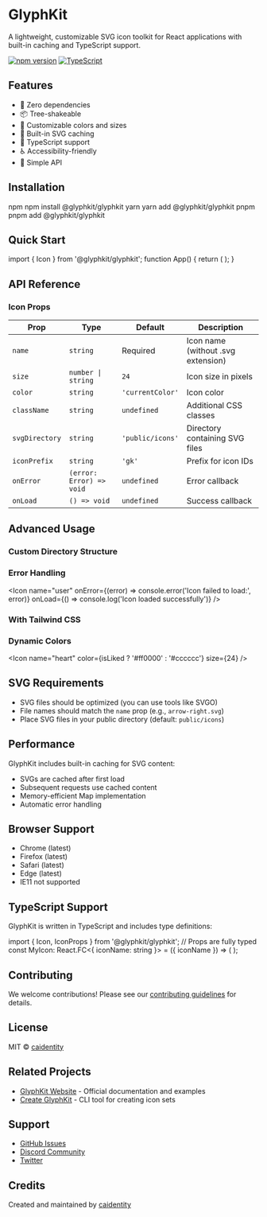 # GlyphKit

A lightweight, customizable SVG icon toolkit for React applications with built-in caching and TypeScript support.

[![npm version](https://badge.fury.io/js/%40glyphkit%2Fglyphkit.svg)](https://www.npmjs.com/package/@glyphkit/glyphkit)
[![TypeScript](https://badges.frapsoft.com/typescript/code/typescript.svg?v=101)](https://github.com/ellerbrock/typescript-badges/)

## Features

- 🚀 Zero dependencies
- 📦 Tree-shakeable
- 🎨 Customizable colors and sizes
- 💾 Built-in SVG caching
- 🔧 TypeScript support
- ♿ Accessibility-friendly
- 🎯 Simple API

## Installation
npm
npm install @glyphkit/glyphkit
yarn
yarn add @glyphkit/glyphkit
pnpm
pnpm add @glyphkit/glyphkit


## Quick Start

import { Icon } from '@glyphkit/glyphkit';
function App() {
return (
<Icon
name="arrow-right"
size={24}
color="#000"
/>
);
}


## API Reference

### Icon Props

| Prop | Type | Default | Description |
|------|------|---------|-------------|
| `name` | `string` | Required | Icon name (without .svg extension) |
| `size` | `number \| string` | `24` | Icon size in pixels |
| `color` | `string` | `'currentColor'` | Icon color |
| `className` | `string` | `undefined` | Additional CSS classes |
| `svgDirectory` | `string` | `'public/icons'` | Directory containing SVG files |
| `iconPrefix` | `string` | `'gk'` | Prefix for icon IDs |
| `onError` | `(error: Error) => void` | `undefined` | Error callback |
| `onLoad` | `() => void` | `undefined` | Success callback |

## Advanced Usage

### Custom Directory Structure
<Icon
name="menu"
svgDirectory="/assets/icons"
size={32}
color="#333"
/>

### Error Handling
<Icon
name="user"
onError={(error) => console.error('Icon failed to load:', error)}
onLoad={() => console.log('Icon loaded successfully')}
/>

### With Tailwind CSS
<Icon
name="search"
className="w-6 h-6 text-gray-500 hover:text-gray-700"
/>

### Dynamic Colors
<Icon
name="heart"
color={isLiked ? '#ff0000' : '#cccccc'}
size={24}
/>


## SVG Requirements

- SVG files should be optimized (you can use tools like SVGO)
- File names should match the `name` prop (e.g., `arrow-right.svg`)
- Place SVG files in your public directory (default: `public/icons`)

## Performance

GlyphKit includes built-in caching for SVG content:
- SVGs are cached after first load
- Subsequent requests use cached content
- Memory-efficient Map implementation
- Automatic error handling

## Browser Support

- Chrome (latest)
- Firefox (latest)
- Safari (latest)
- Edge (latest)
- IE11 not supported

## TypeScript Support

GlyphKit is written in TypeScript and includes type definitions:

import { Icon, IconProps } from '@glyphkit/glyphkit';
// Props are fully typed
const MyIcon: React.FC<{ iconName: string }> = ({ iconName }) => (
<Icon
name={iconName}
size={24}
/>
);


## Contributing

We welcome contributions! Please see our [contributing guidelines](CONTRIBUTING.md) for details.

## License

MIT © [caidentity](https://github.com/caidentity)

## Related Projects

- [GlyphKit Website](https://github.com/caidentity/glyphkit) - Official documentation and examples
- [Create GlyphKit](https://github.com/caidentity/create-glyphkit) - CLI tool for creating icon sets

## Support

- [GitHub Issues](https://github.com/caidentity/glyphkit/issues)
- [Discord Community](https://discord.gg/glyphkit)
- [Twitter](https://twitter.com/glyphkit)

## Credits

Created and maintained by [caidentity](https://github.com/caidentity)